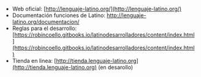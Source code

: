 * Web oficial: [http://lenguaje-latino.org/](http://lenguaje-latino.org/)
* Documentación funciones de Latino: http://lenguaje-latino.org/documentacion/
* Reglas para el desarrollo: [https://robincoello.gitbooks.io/latinodesarrolladores/content/index.html](https://robincoello.gitbooks.io/latinodesarrolladores/content/index.html)
* Tienda en linea: 
  [http://tienda.lenguaje-latino.org](http://tienda.lenguaje-latino.org)
   \(en desarollo\)



